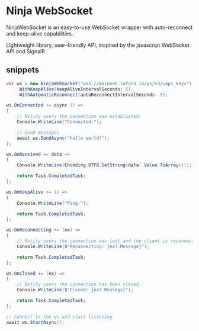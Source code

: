 # Ninja WebSocket

NinjaWebSocket is an easy-to-use WebSocket wrapper with auto-reconnect and keep-alive capabilities. 

Lightweight library, user-friendly API, inspired by the javascript WebSocket API and SignalR.

## snippets

```C#
var ws = new NinjaWebSocket("wss://mainnet.infura.io/ws/v3/<api_key>")
    .WithKeepAlive(keepAliveIntervalSeconds: 5)
    .WithAutomaticReconnect(autoReconnectIntervalSeconds: 5);

ws.OnConnected += async () =>
{
    // Notify users the connection was established.
    Console.WriteLine("Connected:");

    // Send messages
    await ws.SendAsync("hello world!");
};

ws.OnReceived += data =>
{
    Console.WriteLine(Encoding.UTF8.GetString(data!.Value.ToArray()));

    return Task.CompletedTask;
};

ws.OnKeepAlive += () =>
{
    Console.WriteLine("Ping.");

    return Task.CompletedTask;
};

ws.OnReconnecting += (ex) =>
{
    // Notify users the connection was lost and the client is reconnecting.
    Console.WriteLine($"Reconnecting: {ex?.Message}");

    return Task.CompletedTask;
};

ws.OnClosed += (ex) =>
{
    // Notify users the connection has been closed.
    Console.WriteLine($"Closed: {ex?.Message}");

    return Task.CompletedTask;
};

// Connect to the ws and start listening
await ws.StartAsync();

```
